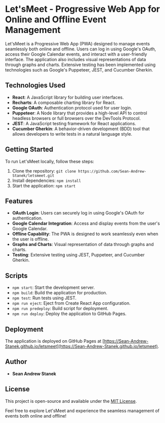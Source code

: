 # Let'sMeet - Progressive Web App for Online and Offline Event Management

Let'sMeet is a Progressive Web App (PWA) designed to manage events seamlessly both online and offline. Users can log in using Google's OAuth, access their Google Calendar events, and interact with a user-friendly interface. The application also includes visual representations of data through graphs and charts. Extensive testing has been implemented using technologies such as Google's Puppeteer, JEST, and Cucumber Gherkin.

## Technologies Used

- **React**: A JavaScript library for building user interfaces.
- **Recharts**: A composable charting library for React.
- **Google OAuth**: Authentication protocol used for user login.
- **Puppeteer**: A Node library that provides a high-level API to control headless browsers or full browsers over the DevTools Protocol.
- **JEST**: A JavaScript testing framework for React applications.
- **Cucumber Gherkin**: A behavior-driven development (BDD) tool that allows developers to write tests in a natural language style.

## Getting Started

To run Let'sMeet locally, follow these steps:

1. Clone the repository: `git clone https://github.com/Sean-Andrew-Stanek/letsmeet.git`
2. Install dependencies: `npm install`
3. Start the application: `npm start`

## Features

- **OAuth Login**: Users can securely log in using Google's OAuth for authentication.
- **Google Calendar Integration**: Access and display events from the user's Google Calendar.
- **Offline Capability**: The PWA is designed to work seamlessly even when the user is offline.
- **Graphs and Charts**: Visual representation of data through graphs and charts.
- **Testing**: Extensive testing using JEST, Puppeteer, and Cucumber Gherkin.

## Scripts

- `npm start`: Start the development server.
- `npm build`: Build the application for production.
- `npm test`: Run tests using JEST.
- `npm run eject`: Eject from Create React App configuration.
- `npm run predeploy`: Build script for deployment.
- `npm run deploy`: Deploy the application to GitHub Pages.

## Deployment

The application is deployed on GitHub Pages at [https://Sean-Andrew-Stanek.github.io/letsmeet](https://Sean-Andrew-Stanek.github.io/letsmeet).

## Author

- **Sean Andrew Stanek**

## License

This project is open-source and available under the [MIT License](LICENSE).

Feel free to explore Let'sMeet and experience the seamless management of events both online and offline!